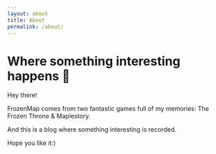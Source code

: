 ```yaml
---
layout: about
title: About
permalink: /about/
---
```



# Where something interesting happens 🏀

Hey there!

FrozenMap comes from two fantastic games full of my memories: The Frozen Throne & Maplestory. 

And this is a blog where something interesting is recorded.

Hope you like it:)

<!--PS:  
Below is my WeChat Subscription Account with ID **sth_interesting**, which could be a shortcut to get these posts on your smart phone.-->

<!--<img width="128" src="/assets/wechat-blog-qrcode.jpg"/>-->

<!--Yet there may be certain differences, for some well known reasons.-->

<!--And one more thing... there is a <a onclick="show('img1')" style="cursor:pointer">Labtocat </a>from [Octodex](https://octodex.github.com)! -->

<!--<img width="128" src="/assets/Labtocat.png" style='display:none' id="img1"/>-->

<!--<script type="text/javascript">
function show(id)
{
	var img = document.getElementById(id);
	if(img.style.display == "none"){
		img.style.display = "block";
	}else{
		img.style.display = "none";
	}
}
</script>-->

